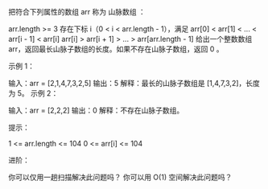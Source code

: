 把符合下列属性的数组 arr 称为 山脉数组 ：

arr.length >= 3
存在下标 i（0 < i < arr.length - 1），满足
arr[0] < arr[1] < ... < arr[i - 1] < arr[i]
arr[i] > arr[i + 1] > ... > arr[arr.length - 1]
给出一个整数数组 arr，返回最长山脉子数组的长度。如果不存在山脉子数组，返回 0 。

 

示例 1：

输入：arr = [2,1,4,7,3,2,5]
输出：5
解释：最长的山脉子数组是 [1,4,7,3,2]，长度为 5。
示例 2：

输入：arr = [2,2,2]
输出：0
解释：不存在山脉子数组。
 

提示：

1 <= arr.length <= 104
0 <= arr[i] <= 104

进阶：

你可以仅用一趟扫描解决此问题吗？
你可以用 O(1) 空间解决此问题吗？